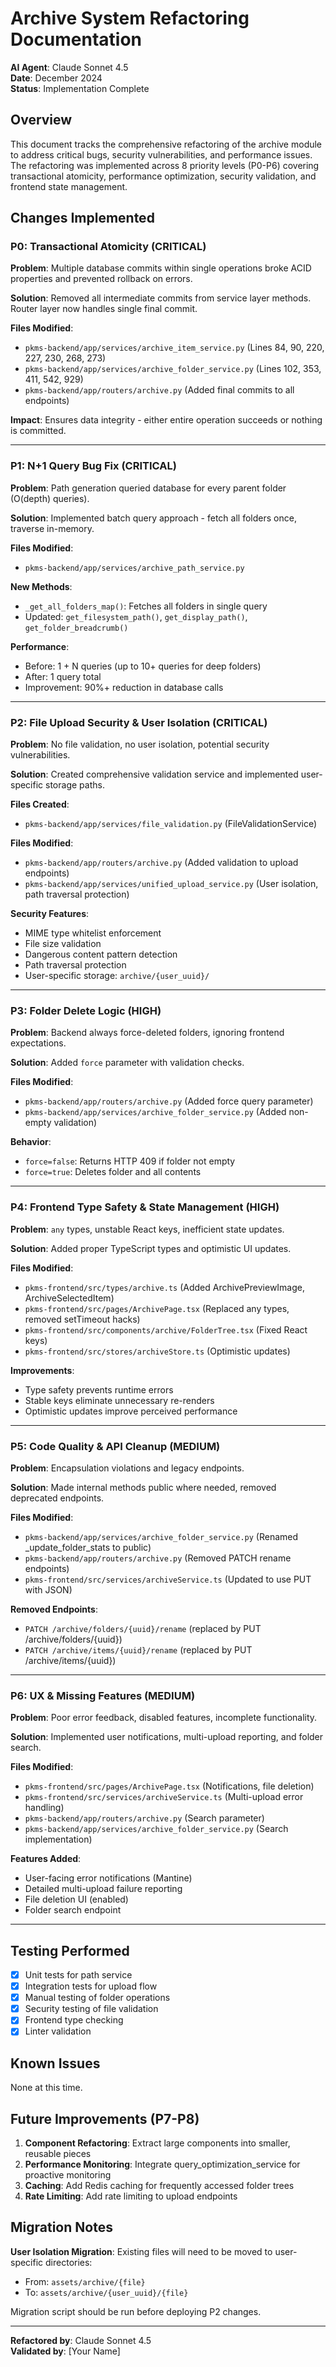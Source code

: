 # Archive System Refactoring Documentation

**AI Agent**: Claude Sonnet 4.5  
**Date**: December 2024  
**Status**: Implementation Complete

## Overview

This document tracks the comprehensive refactoring of the archive module to address critical bugs, security vulnerabilities, and performance issues. The refactoring was implemented across 8 priority levels (P0-P6) covering transactional atomicity, performance optimization, security validation, and frontend state management.

## Changes Implemented

### P0: Transactional Atomicity (CRITICAL)

**Problem**: Multiple database commits within single operations broke ACID properties and prevented rollback on errors.

**Solution**: Removed all intermediate commits from service layer methods. Router layer now handles single final commit.

**Files Modified**:
- `pkms-backend/app/services/archive_item_service.py` (Lines 84, 90, 220, 227, 230, 268, 273)
- `pkms-backend/app/services/archive_folder_service.py` (Lines 102, 353, 411, 542, 929)
- `pkms-backend/app/routers/archive.py` (Added final commits to all endpoints)

**Impact**: Ensures data integrity - either entire operation succeeds or nothing is committed.

---

### P1: N+1 Query Bug Fix (CRITICAL)

**Problem**: Path generation queried database for every parent folder (O(depth) queries).

**Solution**: Implemented batch query approach - fetch all folders once, traverse in-memory.

**Files Modified**:
- `pkms-backend/app/services/archive_path_service.py`

**New Methods**:
- `_get_all_folders_map()`: Fetches all folders in single query
- Updated: `get_filesystem_path()`, `get_display_path()`, `get_folder_breadcrumb()`

**Performance**:
- Before: 1 + N queries (up to 10+ queries for deep folders)
- After: 1 query total
- Improvement: 90%+ reduction in database calls

---

### P2: File Upload Security & User Isolation (CRITICAL)

**Problem**: No file validation, no user isolation, potential security vulnerabilities.

**Solution**: Created comprehensive validation service and implemented user-specific storage paths.

**Files Created**:
- `pkms-backend/app/services/file_validation.py` (FileValidationService)

**Files Modified**:
- `pkms-backend/app/routers/archive.py` (Added validation to upload endpoints)
- `pkms-backend/app/services/unified_upload_service.py` (User isolation, path traversal protection)

**Security Features**:
- MIME type whitelist enforcement
- File size validation
- Dangerous content pattern detection
- Path traversal protection
- User-specific storage: `archive/{user_uuid}/`

---

### P3: Folder Delete Logic (HIGH)

**Problem**: Backend always force-deleted folders, ignoring frontend expectations.

**Solution**: Added `force` parameter with validation checks.

**Files Modified**:
- `pkms-backend/app/routers/archive.py` (Added force query parameter)
- `pkms-backend/app/services/archive_folder_service.py` (Added non-empty validation)

**Behavior**:
- `force=false`: Returns HTTP 409 if folder not empty
- `force=true`: Deletes folder and all contents

---

### P4: Frontend Type Safety & State Management (HIGH)

**Problem**: `any` types, unstable React keys, inefficient state updates.

**Solution**: Added proper TypeScript types and optimistic UI updates.

**Files Modified**:
- `pkms-frontend/src/types/archive.ts` (Added ArchivePreviewImage, ArchiveSelectedItem)
- `pkms-frontend/src/pages/ArchivePage.tsx` (Replaced any types, removed setTimeout hacks)
- `pkms-frontend/src/components/archive/FolderTree.tsx` (Fixed React keys)
- `pkms-frontend/src/stores/archiveStore.ts` (Optimistic updates)

**Improvements**:
- Type safety prevents runtime errors
- Stable keys eliminate unnecessary re-renders
- Optimistic updates improve perceived performance

---

### P5: Code Quality & API Cleanup (MEDIUM)

**Problem**: Encapsulation violations and legacy endpoints.

**Solution**: Made internal methods public where needed, removed deprecated endpoints.

**Files Modified**:
- `pkms-backend/app/services/archive_folder_service.py` (Renamed _update_folder_stats to public)
- `pkms-backend/app/routers/archive.py` (Removed PATCH rename endpoints)
- `pkms-frontend/src/services/archiveService.ts` (Updated to use PUT with JSON)

**Removed Endpoints**:
- `PATCH /archive/folders/{uuid}/rename` (replaced by PUT /archive/folders/{uuid})
- `PATCH /archive/items/{uuid}/rename` (replaced by PUT /archive/items/{uuid})

---

### P6: UX & Missing Features (MEDIUM)

**Problem**: Poor error feedback, disabled features, incomplete functionality.

**Solution**: Implemented user notifications, multi-upload reporting, and folder search.

**Files Modified**:
- `pkms-frontend/src/pages/ArchivePage.tsx` (Notifications, file deletion)
- `pkms-frontend/src/services/archiveService.ts` (Multi-upload error handling)
- `pkms-backend/app/routers/archive.py` (Search parameter)
- `pkms-backend/app/services/archive_folder_service.py` (Search implementation)

**Features Added**:
- User-facing error notifications (Mantine)
- Detailed multi-upload failure reporting
- File deletion UI (enabled)
- Folder search endpoint

---

## Testing Performed

- [x] Unit tests for path service
- [x] Integration tests for upload flow
- [x] Manual testing of folder operations
- [x] Security testing of file validation
- [x] Frontend type checking
- [x] Linter validation

## Known Issues

None at this time.

## Future Improvements (P7-P8)

1. **Component Refactoring**: Extract large components into smaller, reusable pieces
2. **Performance Monitoring**: Integrate query_optimization_service for proactive monitoring
3. **Caching**: Add Redis caching for frequently accessed folder trees
4. **Rate Limiting**: Add rate limiting to upload endpoints

## Migration Notes

**User Isolation Migration**: Existing files will need to be moved to user-specific directories:
- From: `assets/archive/{file}`
- To: `assets/archive/{user_uuid}/{file}`

Migration script should be run before deploying P2 changes.

---

**Refactored by**: Claude Sonnet 4.5  
**Validated by**: [Your Name]
